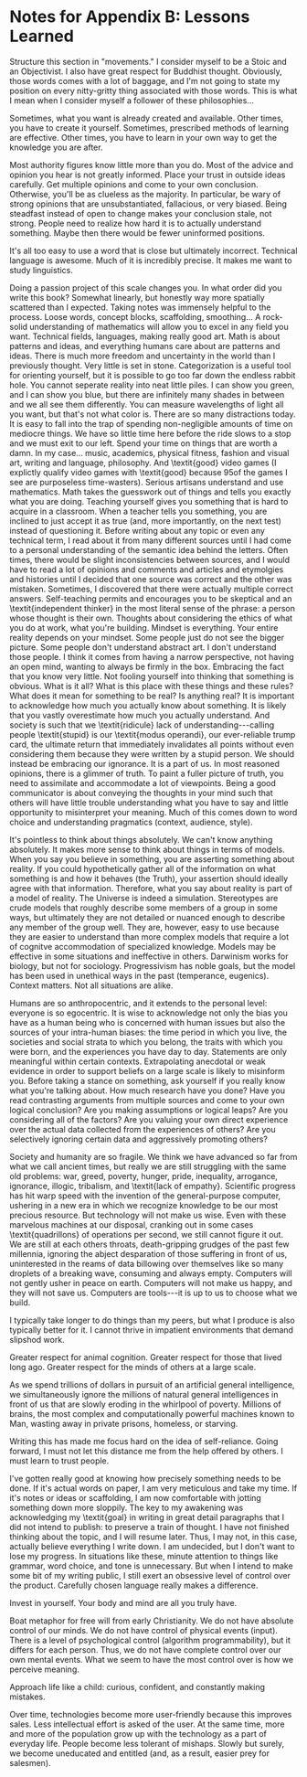 # Notes for Appendix B: Lessons Learned

Structure this section in "movements."
I consider myself to be a Stoic and an Objectivist. I also have great respect for Buddhist thought. Obviously, those words comes with a lot of baggage, and I'm not going to state my position on every nitty-gritty thing associated with those words. This is what I mean when I consider myself a follower of these philosophies...

Sometimes, what you want is already created and available. Other times, you have to create it yourself. Sometimes, prescribed methods of learning are effective. Other times, you have to learn in your own way to get the knowledge you are after.

Most authority figures know little more than you do. Most of the advice and opinion you hear is not greatly informed. Place your trust in outside ideas carefully. Get multiple opinions and come to your own conclusion. Otherwise, you'll be as clueless as the majority.
In particular, be wary of strong opinions that are unsubstantiated, fallacious, or very biased. Being steadfast instead of open to change makes your conclusion stale, not strong.
People need to realize how hard it is to actually understand something. Maybe then there would be fewer uninformed positions.

It's all too easy to use a word that is close but ultimately incorrect.
Technical language is awesome. Much of it is incredibly precise. It makes me want to study linguistics.

Doing a passion project of this scale changes you.
In what order did you write this book? Somewhat linearly, but honestly way more spatially scattered than I expected. Taking notes was immensely helpful to the process. Loose words, concept blocks, scaffolding, smoothing...
A rock-solid understanding of mathematics will allow you to excel in any field you want. Technical fields, languages, making really good art. Math is about patterns and ideas, and everything humans care about are patterns and ideas.
There is much more freedom and uncertainty in the world than I previously thought. Very little is set in stone.
Categorization is a useful tool for orienting yourself, but it is possible to go too far down the endless rabbit hole. You cannot seperate reality into neat little piles. I can show you green, and I can show you blue, but there are infinitely many shades in between and we all see them differently. You can measure wavelengths of light all you want, but that's not what color is.
There are so many distractions today. It is easy to fall into the trap of spending non-negligible amounts of time on mediocre things. We have so little time here before the ride slows to a stop and we must exit to our left. Spend your time on things that are worth a damn. In my case... music, academics, physical fitness, fashion and visual art, writing and language, philosophy. And \textit{good} video games (I explictly qualify video games with \textit{good} because 95of the games I see are purposeless time-wasters).
Serious artisans understand and use mathematics. Math takes the guesswork out of things and tells you exactly what you are doing.
Teaching yourself gives you something that is hard to acquire in a classroom. When a teacher tells you something, you are inclined to just accept it as true (and, more importantly, on the next test) instead of questioning it. Before writing about any topic or even any technical term, I read about it from many different sources until I had come to a personal understanding of the semantic idea behind the letters. Often times, there would be slight inconsistencies between sources, and I would have to read a lot of opinions and comments and articles and etymolgies and histories until I decided that one source was correct and the other was mistaken. Sometimes, I discovered that there were actually multiple correct answers. Self-teaching permits and encourages you to be skeptical and an \textit{independent thinker} in the most literal sense of the phrase: a person whose thought is their own.
Thoughts about considering the ethics of what you do at work, what you're building.
Mindset is everything. Your entire reality depends on your mindset.
Some people just do not see the bigger picture. Some people don't understand abstract art. I don't understand those people. I think it comes from having a narrow perspective, not having an open mind, wanting to always be firmly in the box.
Embracing the fact that you know very little. Not fooling yourself into thinking that something is obvious.
What is it all? What is this place with these things and these rules? What does it mean for something to be real? Is anything real?
It is important to acknowledge how much you actually know about something. It is likely that you vastly overestimate how much you actually understand. And society is such that we \textit{ridicule} lack of understanding---calling people \textit{stupid} is our \textit{modus operandi}, our ever-reliable trump card, the ultimate return that immediately invalidates all points without even considering them because they were written by a stupid person. We should instead be embracing our ignorance. It is a part of us.
In most reasoned opinions, there is a glimmer of truth. To paint a fuller picture of truth, you need to assimilate and accommodate a lot of viewpoints.
Being a good communicator is about conveying the thoughts in your mind such that others will have little trouble understanding what you have to say and little opportunity to misinterpret your meaning. Much of this comes down to word choice and understanding pragmatics (context, audience, style).

It's pointless to think about things absolutely. We can't know anything absolutely. It makes more sense to think about things in terms of models. When you say you believe in something, you are asserting something about reality. If you could hypothetically gather all of the information on what something is and how it behaves (the Truth), your assertion should ideally agree with that information. Therefore, what you say about reality is part of a model of reality. The Universe is indeed a simulation.
Stereotypes are crude models that roughly describe some members of a group in some ways, but ultimately they are not detailed or nuanced enough to describe any member of the group well. They are, however, easy to use because they are easier to understand than more complex models that require a lot of cognitve accommodation of specialized knowledge.
Models may be effective in some situations and ineffective in others. Darwinism works for biology, but not for sociology. Progressivism has noble goals, but the model has been used in unethical ways in the past (temperance, eugenics). Context matters. Not all situations are alike.

Humans are so anthropocentric, and it extends to the personal level: everyone is so egocentric. It is wise to acknowledge not only the bias you have as a human being who is concerned with human issues but also the sources of your intra-human biases: the time period in which you live, the societies and social strata to which you belong, the traits with which you were born, and the experiences you have day to day.
Statements are only meaningful within certain contexts. Extrapolating anecdotal or weak evidence in order to support beliefs on a large scale is likely to misinform you. Before taking a stance on something, ask yourself if you really know what you're talking about. How much research have you done? Have you read contrasting arguments from multiple sources and come to your own logical conclusion? Are you making assumptions or logical leaps? Are you considering all of the factors? Are you valuing your own direct experience over the actual data collected from the experiences of others? Are you selectively ignoring certain data and aggressively promoting others?

Society and humanity are so fragile. We think we have advanced so far from what we call ancient times, but really we are still struggling with the same old problems: war, greed, poverty, hunger, pride, inequality, arrogance, ignorance, illogic, tribalism, and \textit{lack of empathy}. Scientific progress has hit warp speed with the invention of the general-purpose computer, ushering in a new era in which we recognize knowledge to be our most precious resource. But technology will not make us wise. Even with these marvelous machines at our disposal, cranking out in some cases \textit{quadrillons} of operations per second, we still cannot figure it out. We are still at each others throats, death-gripping grudges of the past few millennia, ignoring the abject desparation of those suffering in front of us, uninterested in the reams of data billowing over themselves like so many droplets of a breaking wave, consuming and always empty. Computers will not gently usher in peace on earth. Computers will not make us happy, and they will not save us. Computers are tools---it is up to us to choose what we build.

I typically take longer to do things than my peers, but what I produce is also typically better for it. I cannot thrive in impatient environments that demand slipshod work.

Greater respect for animal cognition. Greater respect for those that lived long ago. Greater respect for the minds of others at a large scale.

As we spend trillions of dollars in pursuit of an artificial general intelligence, we simultaneously ignore the millions of natural general intelligences in front of us that are slowly eroding in the whirlpool of poverty. Millions of brains, the most complex and computationally powerful machines known to Man, wasting away in private prisons, homeless, or starving.

Writing this has made me focus hard on the idea of self-reliance. Going forward, I must not let this distance me from the help offered by others. I must learn to trust people.

I've gotten really good at knowing how precisely something needs to be done. If it's actual words on paper, I am very meticulous and take my time. If it's notes or ideas or scaffolding, I am now comfortable with jotting something down more sloppily. The key to my awakening was acknowledging my \textit{goal} in writing in great detail paragraphs that I did not intend to publish: to preserve a train of thought. I have not finished thinking about the topic, and I will resume later. Thus, I may not, in this case, actually believe everything I write down. I am undecided, but I don't want to lose my progress. In situations like these, minute attention to things like grammar, word choice, and tone is unnecessary. But when I intend to make some bit of my writing public, I still exert an obsessive level of control over the product. Carefully chosen language really makes a difference.

Invest in yourself. Your body and mind are all you truly have.

Boat metaphor for free will from early Christianity. We do not have absolute control of our minds. We do not have control of physical events (input). There is a level of psychological control (algorithm programmability), but it differs for each person. Thus, we do not have complete control over our own mental events. What we seem to have the most control over is how we perceive meaning.

Approach life like a child: curious, confident, and constantly making mistakes.

Over time, technologies become more user-friendly because this improves sales. Less intellectual effort is asked of the user. At the same time, more and more of the population grow up with the technology as a part of everyday life. People become less tolerant of mishaps. Slowly but surely, we become uneducated and entitled (and, as a result, easier prey for salesmen).

